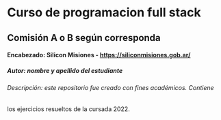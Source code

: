 # Curso de programacion full stack
## Comisión A o B según corresponda
#### Encabezado: Silicon Misiones - https://siliconmisiones.gob.ar/
##### Autor: nombre y apellido del estudiante
###### Descripción: este repositorio fue creado con fines académicos. Contiene
los ejercicios resueltos de la cursada 2022.
